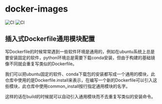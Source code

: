 # docker-images
![CI](https://github.com/junxingao/docker-images/workflows/Docker%20Image%20CI/badge.svg)
![CI](https://github.com/junxingao/docker-images/workflows/build_one/badge.svg)
## 插入式Dockerfile通用模块配置
写Dockerfile的时候常常遇到一些软件环境是通用的，例如在ubuntu系统上总是要安装固定的软件，python环境总是需要下载conda安装，但由于构建的基础镜像不同就会重复写类似的Dockerfile。

我们可以把ubuntu固定的软件、conda下载包的安装都写成一个通用的模块，此仓库中使用的是Dockerfile.install来表示，在编写一个新的Dockerfile可以引入这些模块，此仓库中使用common_install按行指定通用模块的名字。

这样的话在build的时候就可以自动引入通用模块而不去重复写类似的安装命令。
